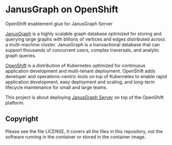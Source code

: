 # JanusGraph on OpenShift

OpenShift enablement glue for JanusGraph Server

[JanusGraph](http://janusgraph.org/) is a highly scalable graph database optimized for storing and querying large graphs with billions of vertices and edges distributed across a multi-machine cluster. JanusGraph is a transactional database that can support thousands of concurrent users, complex traversals, and analytic graph queries.

[OpenShift](https://openshift.org) is a distribution of Kubernetes optimized for continuous application development and multi-tenant deployment. OpenShift adds developer and operations-centric tools on top of Kubernetes to enable rapid application development, easy deployment and scaling, and long-term lifecycle maintenance for small and large teams.

This project is about deploying [JanusGraph Server](http://docs.janusgraph.org/latest/server.html) on top of the OpenShift platform.

## Copyright

Please see the file LICENSE, it covers all the files in this repository, not the software running in the container or stored in the container image.
